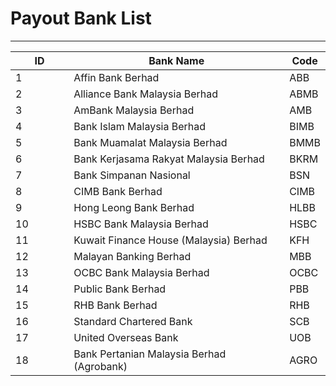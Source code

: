 # Payout Bank List

***



<table><thead><tr><th width="103">ID</th><th width="440">Bank Name</th><th>Code</th></tr></thead><tbody><tr><td>1</td><td>Affin Bank Berhad</td><td>ABB</td></tr><tr><td>2</td><td>Alliance Bank Malaysia Berhad</td><td>ABMB</td></tr><tr><td>3</td><td>AmBank Malaysia Berhad</td><td>AMB</td></tr><tr><td>4</td><td>Bank Islam Malaysia Berhad</td><td>BIMB</td></tr><tr><td>5</td><td>Bank Muamalat Malaysia Berhad</td><td>BMMB</td></tr><tr><td>6</td><td>Bank Kerjasama Rakyat Malaysia Berhad</td><td>BKRM</td></tr><tr><td>7</td><td>Bank Simpanan Nasional</td><td>BSN</td></tr><tr><td>8</td><td>CIMB Bank Berhad</td><td>CIMB</td></tr><tr><td>9</td><td>Hong Leong Bank Berhad</td><td>HLBB</td></tr><tr><td>10</td><td>HSBC Bank Malaysia Berhad</td><td>HSBC</td></tr><tr><td>11</td><td>Kuwait Finance House (Malaysia) Berhad</td><td>KFH</td></tr><tr><td>12</td><td>Malayan Banking Berhad</td><td>MBB</td></tr><tr><td>13</td><td>OCBC Bank Malaysia Berhad</td><td>OCBC</td></tr><tr><td>14</td><td>Public Bank Berhad</td><td>PBB</td></tr><tr><td>15</td><td>RHB Bank Berhad</td><td>RHB</td></tr><tr><td>16</td><td>Standard Chartered Bank</td><td>SCB</td></tr><tr><td>17</td><td>United Overseas Bank</td><td>UOB</td></tr><tr><td>18</td><td>Bank Pertanian Malaysia Berhad (Agrobank)</td><td>AGRO</td></tr></tbody></table>

